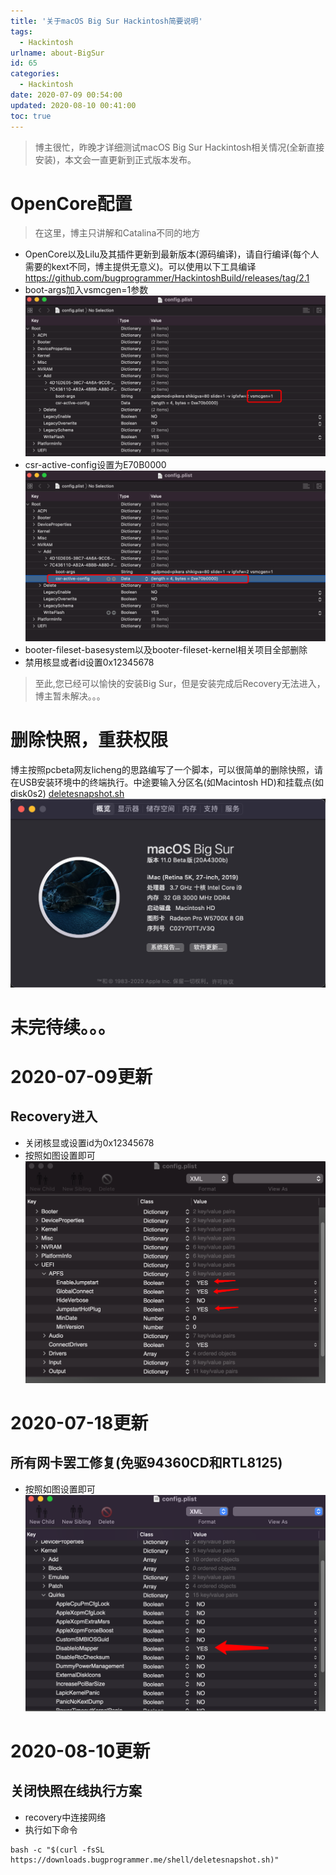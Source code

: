 ```yaml
---
title: '关于macOS Big Sur Hackintosh简要说明'
tags:
  - Hackintosh
urlname: about-BigSur
id: 65
categories:
  - Hackintosh
date: 2020-07-09 00:54:00
updated: 2020-08-10 00:41:00
toc: true
---
```


> 博主很忙，昨晚才详细测试macOS Big Sur Hackintosh相关情况(全新直接安装)，本文会一直更新到正式版本发布。<!--more-->

# OpenCore配置
> 在这里，博主只讲解和Catalina不同的地方

* OpenCore以及Lilu及其插件更新到最新版本(源码编译)，请自行编译(每个人需要的kext不同，博主提供无意义)。可以使用以下工具编译
https://github.com/bugprogrammer/HackintoshBuild/releases/tag/2.1
* boot-args加入vsmcgen=1参数
![](/images/bigsur-1.png)
* csr-active-config设置为E70B0000
![](/images/bigsur-2.png)
* booter-fileset-basesystem以及booter-fileset-kernel相关项目全部删除
* 禁用核显或者id设置0x12345678

> 至此,您已经可以愉快的安装Big Sur，但是安装完成后Recovery无法进入，博主暂未解决。。。

# 删除快照，重获权限
博主按照pcbeta网友licheng的思路编写了一个脚本，可以很简单的删除快照，请在USB安装环境中的终端执行。中途要输入分区名(如Macintosh HD)和挂载点(如disk0s2)
<a href="https://downloads.bugprogrammer.me/shell/deletesnapshot.sh">deletesnapshot.sh</a>
![](/images/bigsur-3.png)

# 未完待续。。。

# 2020-07-09更新
## Recovery进入

* 关闭核显或设置id为0x12345678
* 按照如图设置即可
![](/images/bigsur-4.png)

# 2020-07-18更新
## 所有网卡罢工修复(免驱94360CD和RTL8125)
* 按照如图设置即可
![](/images/bigsur-5.png)

# 2020-08-10更新
## 关闭快照在线执行方案
* recovery中连接网络
* 执行如下命令
```
bash -c "$(curl -fsSL https://downloads.bugprogrammer.me/shell/deletesnapshot.sh)"
```



